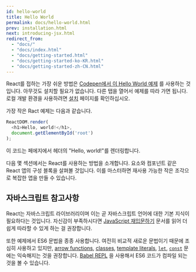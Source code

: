```yaml
---
id: hello-world
title: Hello World
permalink: docs/hello-world.html
prev: installation.html
next: introducing-jsx.html
redirect_from:
  - "docs/"
  - "docs/index.html"
  - "docs/getting-started.html"
  - "docs/getting-started-ko-KR.html"
  - "docs/getting-started-zh-CN.html"
---
```


React를 접하는 가장 쉬운 방법은 [Codepen에서 이 Hello World 예제](codepen://hello-world) 를 사용하는 것입니다. 아무것도 설치할 필요가 없습니다. 다른 탭을 열어서 예제를 따라 가면 됩니다. 로컬 개발 환경을 사용하려면 [설치](/docs/installation.html) 페이지를 확인하십시오.

가장 작은 Ract 예제는 다음과 같습니다.

```js
ReactDOM.render(
  <h1>Hello, world!</h1>,
  document.getElementById('root')
);
```

이 코드는 페에지에서 헤더의 "Hello, world!"를 렌더링합니다.

다음 몇 섹션에서는 React를 사용하는 방법을 소개합니다. 요소와 컴포넌트 같은 React 앱의 구성 블록을 살펴볼 것입니다. 이를 마스터하면 재사용 가능한 작은 조각으로 복잡한 앱을 만들 수 있습니다.

## 자바스크립트 참고사항

React는 자바스크립트 라이브러리이며 이는 곧 자바스크립트 언어에 대한 기본 지식이 필요하다는 것입니다. 자신감이 부족하시다면 [JavaScript 재입문하기](https://developer.mozilla.org/en-US/docs/Web/JavaScript/A_re-introduction_to_JavaScript) 문서를 읽어 더 쉽게 따라할 수 있게 하는 걸 권장합니다.

또한 예제에서 ES6 문법을 종종 사용합니다. 여전히 비교적 새로운 문법이기 때문에 조심히 사용하고 있지만,
[arrow functions](https://developer.mozilla.org/en-US/docs/Web/JavaScript/Reference/Functions/Arrow_functions),
[classes](https://developer.mozilla.org/en-US/docs/Web/JavaScript/Reference/Classes), [template literals](https://developer.mozilla.org/en/docs/Web/JavaScript/Reference/Template_literals), [`let`](https://developer.mozilla.org/en-US/docs/Web/JavaScript/Reference/Statements/let), [`const`](https://developer.mozilla.org/en-US/docs/Web/JavaScript/Reference/Statements/const) 문에는 익숙해지는 것을 권장합니다. [Babel REPL](babel://es5-syntax-example) 을 사용해서 ES6 코드가 컴파일 되는 것을 볼 수 있습니다.